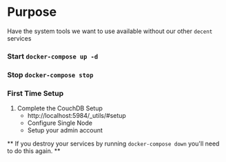 # Purpose
Have the system tools we want to use available without our other `decent` services

### Start `docker-compose up -d`

### Stop `docker-compose stop`

### First Time Setup
1. Complete the CouchDB Setup
   - http://localhost:5984/_utils/#setup
   - Configure Single Node
   - Setup your admin account

** If you destroy your services by running `docker-compose down` you'll need to do this again. **
